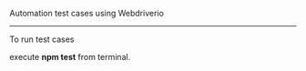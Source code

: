 Automation test cases using Webdriverio

---

To run test cases

execute **npm test** from terminal.
